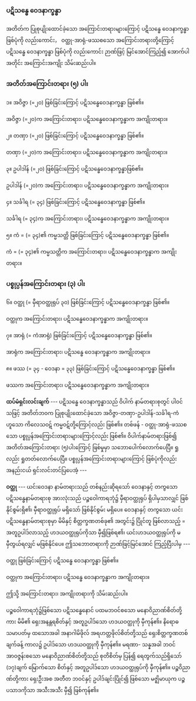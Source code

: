 ### ပဋိသန္ဓေ ဝေဒနာက္ခန္ဓာ

အတိတ်က ပြုစုပျိုးထောင်ခဲ့သော အကြောင်းတရားများကြောင့် ပဋိသန္ဓေ ဝေဒနာက္ခန္ဓာ ဖြစ်ပုံကို
လည်းကောင်း， ဝတ္ထု-အာရုံ-ဖဿစသော အကြောင်းတရားတို့ကြောင့် ပဋိသန္ဓေ ဝေဒနာက္ခန္ဓာ ဖြစ်ပုံကို
လည်းကောင်း ဉာဏ်ဖြင့် မြင်အောင်ကြည့်၍ အောက်ပါအတိုင်း အကြောင်းအကျိုး သိမ်းဆည်းပါ။

### အတိတ်အကြောင်းတရား (၅) ပါး

၁။ အဝိဇ္ဇာ (=၂၀) ဖြစ်ခြင်းကြောင့် ပဋိသန္ဓေဝေဒနာက္ခန္ဓာ ဖြစ်၏။

အဝိဇ္ဇာ (=၂၀)က အကြောင်းတရား၊ ပဋိသန္ဓေဝေဒနာက္ခန္ဓာက အကျိုးတရား။

၂။ တဏှာ (=၂၀) ဖြစ်ခြင်းကြောင့် ပဋိသန္ဓေဝေဒနာက္ခန္ဓာ ဖြစ်၏။

တဏှာ (=၂၀)က အကြောင်းတရား၊ ပဋိသန္ဓေဝေဒနာက္ခန္ဓာက အကျိုးတရား။

၃။ ဥပါဒါန် (=၂၀) ဖြစ်ခြင်းကြောင့် ပဋိသန္ဓေဝေဒနာက္ခန္ဓာဖြစ်၏။

ဥပါဒါန် (=၂၀)က အကြောင်းတရား၊ ပဋိသန္ဓေဝေဒနာက္ခန္ဓာက အကျိုးတရား။

၄။ သင်္ခါရ (= ၃၄) ဖြစ်ခြင်းကြောင့် ပဋိသန္ဓေဝေဒနာက္ခန္ဓာ ဖြစ်၏။

သင်္ခါရ (= ၃၄)က အကြောင်းတရား၊ ပဋိသန္ဓေဝေဒနာက္ခန္ဓာက အကျိုးတရား။

၅။ ကံ = (= ၃၄)၏ ကမ္မသတ္တိ ဖြစ်ခြင်းကြောင့် ပဋိသန္ဓေဝေဒနာက္ခန္ဓာ ဖြစ်၏။

ကံ = (= ၃၄)၏ ကမ္မသတ္တိက အကြောင်းတရား၊ ပဋိသန္ဓေဝေဒနာက္ခန္ဓာက အကျိုးတရား။

### ပစ္စုပ္ပန်အကြောင်းတရား (၃) ပါး

၆။ ဝတ္ထု (= မှီရာဝတ္ထုရုပ် ၃၀) ဖြစ်ခြင်းကြောင့် ပဋိသန္ဓေဝေဒနာက္ခန္ဓာ ဖြစ်၏။

ဝတ္ထုက အကြောင်းတရား၊ ပဋိသန္ဓေဝေဒနာက္ခန္ဓာက အကျိုးတရား။

၇။ အာရုံ (= ကံအာရုံ) ဖြစ်ခြင်းကြောင့် ပဋိသန္ဓေဝေဒနာက္ခန္ဓာ ဖြစ်၏။

အာရုံက အကြောင်းတရား၊ ပဋိသန္ဓေ ဝေဒနာက္ခန္ဓာက အကျိုးတရား။

၈။ ဖဿ (= ၃၄ - ဝေဒနာ = ၃၃) ဖြစ်ခြင်းကြောင့် ပဋိသန္ဓေဝေဒနာက္ခန္ဓာ ဖြစ်၏။

ဖဿက အကြောင်းတရား၊ ပဋိသန္ဓေဝေဒနာက္ခန္ဓာက အကျိုးတရား။

**ထပ်မံရှင်းလင်းချက်** --- ပဋိသန္ဓေ ဝေဒနာက္ခန္ဓာသည် ဝိပါက် နာမ်တရားစုတွင် ပါဝင်သဖြင့် အတိတ်ဘ၀က
ပြုစုပျိုးထောင်ခဲ့သော အဝိဇ္ဇာ-တဏှာ-ဥပါဒါန်-သင်္ခါရ-ကံဟူသော ကိလေသဝဋ် ကမ္မဝဋ်တို့ကြောင့်လည်း ဖြစ်၏။
တစ်ဖန် - ဝတ္ထု-အာရုံ-ဖဿစသော ပစ္စုပ္ပန်အကြောင်းတရားများကြောင့်လည်း ဖြစ်၏။ ဝိပါက်နာမ်တရားဖြစ်၍
အတိတ်အကြောင်းတရား (၅)ပါးကြောင့် ဖြစ်မှုမှာ သဘောပေါက်လောက်ပေပြီ။ ရှုလည်း ရှုတတ်လောက်ပေပြီ။
ပစ္စုပ္ပန်အကြောင်းတရားများကြောင့် ဖြစ်ပုံကိုလည်း အနည်းငယ် ရှင်းလင်းတင်ပြပေအံ့ ---

**ဝတ္ထု** --- ယင်းဝေဒနာ နာမ်တရားသည် တစ်နည်းဆိုရသော် ဝေဒနာနှင့် တကွသော ပဋိသန္ဓေနာမ်တရားစု
အားလုံးသည် ပဉ္စဝေါကာရဘုံ၌ မှီရာဝတ္ထုရုပ် ရှိပါမှသာလျှင် ဖြစ်နိုင်စွမ်းရှိ၏၊ မှီရာဝတ္ထုရုပ် မရှိသော် ဖြစ်နိုင်စွမ်း
မရှိပေ။ ဝေဒနာနှင့် တကွသော ယင်းပဋိသန္ဓေနာမ်တရားစုမှာ မိမိနှင့် စိတ္တက္ခဏတစ်ခု၏ အတွင်း၌ ပြိုင်တူ
ဖြစ်လာသည့် = အတူဥပါဒ်လာသည့် ဟဒယဝတ္ထုရုပ်ကိုသာ မှီ၍ဖြစ်ရ၏၊ ယင်းဟဒယဝတ္ထုရုပ်ကို မမှီတွယ်ရလျှင်
မဖြစ်နိုင်ပေ။ ဤသဘောတရားကို ဉာဏ်ဖြင့်မြင်အောင် ကြည့်ပြီးပါမှ ---

ဝတ္ထု ဖြစ်ခြင်းကြောင့် ပဋိသန္ဓေ ဝေဒနာက္ခန္ဓာ ဖြစ်၏။

ဝတ္ထုက အကြောင်းတရား၊ ပဋိသန္ဓေ ဝေဒနာက္ခန္ဓာက အကျိုးတရား။

ဤသို့ အကြောင်းတရား၊ အကျိုးတရားကို သိမ်းဆည်းပါ။

ပဉ္စဝေါကာရဘုံ၌ဖြစ်သော ပဋိသန္ဓေနောင် ပထမဘဝင်စသော မနောဝိညာဏ်စိတ်တို့ကား မိမိ၏
ရှေးအနန္တရစိတ်နှင့် အတူဥပါဒ်သော ဟဒယဝတ္ထုကို မှီကုန်၏။ နိရောဓသမာပတ်မှ ထသောအခါ အနာဂါမိဖိုလ်
အရဟတ္တဖိုလ်စိတ်တို့သည် ရှေးစိတ္တက္ခဏတစ်ချက်ခန့် ကာလ၌ ဥပါဒ်သော ဟဒယဝတ္ထုကို မှီကုန်၏။ မရဏာ-
သန္နအခါ ဘဝင်အာဝဇ္ဇန်းစသော မနောဝိညာဏ်စိတ်တို့သည် စုတိစိတ်မှ ပြန်၍ ရေတွက်သည်ရှိသော် (၁၇)ချက်
မြောက်သော စိတ်နှင့် အတူဥပါဒ်သော ဟဒယဝတ္ထုရုပ်ကို မှီကုန်၏။ ပဉ္စဝိညာဏ်တို့ကား ရှေးဦးအစ အတီတ
ဘဝင်နှင့် ဥပါဒ်ချင်းပြိုင်၍ ဖြစ်သော မဇ္ဈိမာယုက ပဉ္စပသာဒကိုသာ အသီးအသီး မှီ၍ ဖြစ်ကုန်၏။
